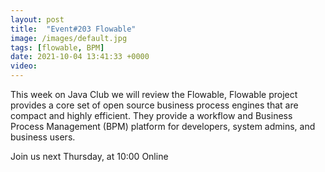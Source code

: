 ```yaml
---
layout: post
title:  "Event#203 Flowable"
image: /images/default.jpg
tags: [flowable, BPM]
date: 2021-10-04 13:41:33 +0000
video: 
---
```


This week on Java Club we will review the Flowable, Flowable project provides a core set of open source business process engines that are compact and highly efficient. They provide a workflow and Business Process Management (BPM) platform for developers, system admins, and business users.

Join us next Thursday, at 10:00 Online
